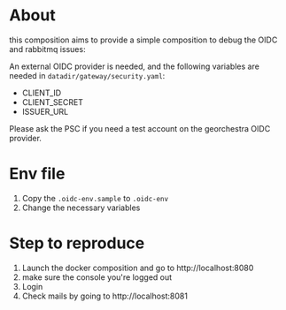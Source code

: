 # About

this composition aims to provide a simple composition to debug the OIDC and rabbitmq issues:

An external OIDC provider is needed, and the following variables are needed in `datadir/gateway/security.yaml`:
- CLIENT_ID
- CLIENT_SECRET
- ISSUER_URL

Please ask the PSC if you need a test account on the georchestra OIDC provider.

# Env file

1. Copy the `.oidc-env.sample` to `.oidc-env`
2. Change the necessary variables

# Step to reproduce

1. Launch the docker composition and go to http://localhost:8080
2. make sure the console you're logged out
3. Login
4. Check mails by going to http://localhost:8081

